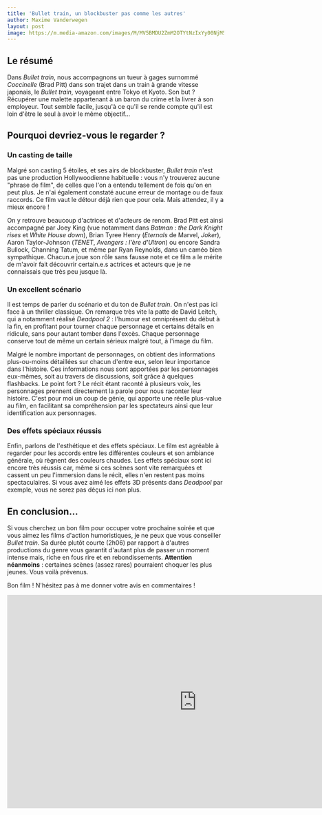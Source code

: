 ```yaml
---
title: 'Bullet train, un blockbuster pas comme les autres'
author: Maxime Vanderwegen
layout: post
image: https://m.media-amazon.com/images/M/MV5BMDU2ZmM2OTYtNzIxYy00NjM5LTliNGQtN2JmOWQzYTBmZWUzXkEyXkFqcGdeQXVyMTkxNjUyNQ@@._V1_.jpg
---
```


## Le résumé
Dans _Bullet train_, nous accompagnons un tueur à gages surnommé _Coccinelle_ (Brad Pitt) dans son trajet dans un train à grande vitesse japonais, le _Bullet train_, voyageant entre Tokyo et Kyoto. Son but ? Récupérer une malette appartenant à un baron du crime et la livrer à son employeur. Tout semble facile, jusqu'à ce qu'il se rende compte qu'il est loin d'être le seul à avoir le même objectif...

## Pourquoi devriez-vous le regarder ?

### Un casting de taille
Malgré son casting 5 étoiles, et ses airs de blockbuster, _Bullet train_ n'est pas une production Hollywoodienne habituelle : vous n'y trouverez aucune "phrase de film", de celles que l'on a entendu tellement de fois qu'on en peut plus. Je n'ai également constaté aucune erreur de montage ou de faux raccords. Ce film vaut le détour déjà rien que pour cela. Mais attendez, il y a mieux encore !

On y retrouve beaucoup d'actrices et d'acteurs de renom. Brad Pitt est ainsi accompagné par Joey King (vue notamment dans _Batman : the Dark Knight rises_ et _White House down_), Brian Tyree Henry (_Eternals_ de Marvel, _Joker_), Aaron Taylor-Johnson (_TENET_, _Avengers : l'ère d'Ultron_) ou encore Sandra Bullock, Channing Tatum, et même par Ryan Reynolds, dans un caméo bien sympathique. Chacun.e joue son rôle sans fausse note et ce film a le mérite de m'avoir fait découvrir certain.e.s actrices et acteurs que je ne connaissais que très peu jusque là.

### Un excellent scénario
Il est temps de parler du scénario et du ton de _Bullet train_. On n'est pas ici face à un thriller classique. On remarque très vite la patte de David Leitch, qui a notamment réalisé _Deadpool 2_ : l'humour est omniprésent du début à la fin, en profitant pour tourner chaque personnage et certains détails en ridicule, sans pour autant tomber dans l'excès. Chaque personnage conserve tout de même un certain sérieux malgré tout, à l'image du film.

Malgré le nombre important de personnages, on obtient des informations plus-ou-moins détaillées sur chacun d'entre eux, selon leur importance dans l'histoire. Ces informations nous sont apportées par les personnages eux-mêmes, soit au travers de discussions, soit grâce à quelques flashbacks. Le point fort ? Le récit étant raconté à plusieurs voix, les personnages prennent directement la parole pour nous raconter leur histoire. C'est pour moi un coup de génie, qui apporte une réelle plus-value au film, en facilitant sa compréhension par les spectateurs ainsi que leur identification aux personnages.

### Des effets spéciaux réussis
Enfin, parlons de l'esthétique et des effets spéciaux. Le film est agréable à regarder pour les accords entre les différentes couleurs et son ambiance générale, où règnent des couleurs chaudes. Les effets spéciaux sont ici encore très réussis car, même si ces scènes sont vite remarquées et cassent un peu l'immersion dans le récit, elles n'en restent pas moins spectaculaires. Si vous avez aimé les effets 3D présents dans _Deadpool_ par exemple, vous ne serez pas déçus ici non plus.

## En conclusion...
Si vous cherchez un bon film pour occuper votre prochaine soirée et que vous aimez les films d'action humoristiques, je ne peux que vous conseiller _Bullet train_. Sa durée plutôt courte (2h06) par rapport à d'autres productions du genre vous garantit d'autant plus de passer un moment intense mais, riche en fous rire et en rebondissements. **Attention néanmoins** : certaines scènes (assez rares) pourraient choquer les plus jeunes. Vous voilà prévenus.

Bon film ! N'hésitez pas à me donner votre avis en commentaires !

<iframe width="880" height="495" src="https://www.youtube.com/embed/0IOsk2Vlc4o" title="BULLET TRAIN - Official Trailer (HD)" frameborder="0" allow="accelerometer; autoplay; clipboard-write; encrypted-media; gyroscope; picture-in-picture" allowfullscreen></iframe>
